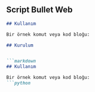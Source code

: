 ## Script Bullet Web 
```markdown
## Kullanım

Bir örnek komut veya kod bloğu:

## Kurulum


```markdown
## Kullanım

Bir örnek komut veya kod bloğu:
```python

